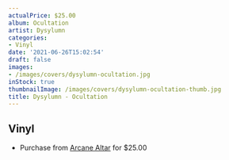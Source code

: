 ```yaml
---
actualPrice: $25.00
album: Ocultation
artist: Dysylumn
categories:
- Vinyl
date: '2021-06-26T15:02:54'
draft: false
images:
- /images/covers/dysylumn-ocultation.jpg
inStock: true
thumbnailImage: /images/covers/dysylumn-ocultation-thumb.jpg
title: Dysylumn - Ocultation
---
```


## Vinyl
* Purchase from [Arcane Altar](https://arcanealtar.bigcartel.com/product/dysylumn-ocultation-12-lp) for $25.00
